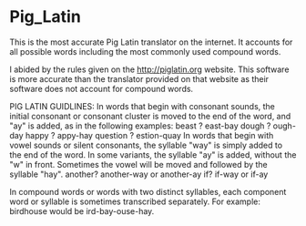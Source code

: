 # Pig_Latin
This is the most accurate Pig Latin translator on the internet. It accounts for all possible words including the most commonly used compound words.

I abided by the rules given on the http://piglatin.org website. 
This software is more accurate than the translator provided on that website as their software does not account for compound words.


PIG LATIN GUIDLINES:
In words that begin with consonant sounds,
the initial consonant or consonant cluster is moved to the end of the word,
and "ay" is added, as in the following examples:
beast ? east-bay
dough ? ough-day
happy ? appy-hay
question ? estion-quay
In words that begin with vowel sounds or silent consonants,
the syllable "way" is simply added to the end of the word.
In some variants, the syllable "ay" is added, without the "w" in front.
Sometimes the vowel will be moved and followed by the syllable "hay".
another? another-way or another-ay
if? if-way or if-ay

In compound words or words with two distinct syllables,
each component word or syllable is sometimes transcribed separately.
For example: birdhouse would be ird-bay-ouse-hay.

